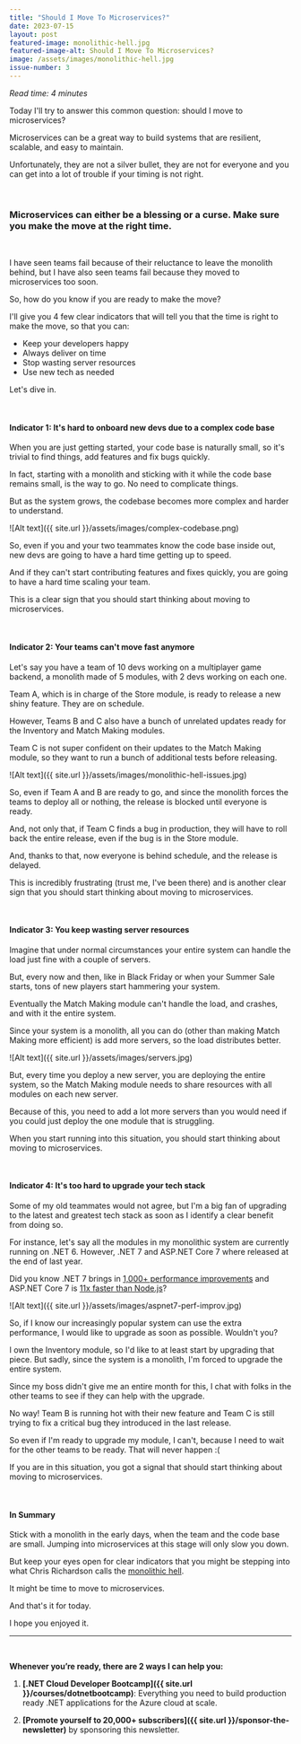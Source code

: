 ```yaml
---
title: "Should I Move To Microservices?"
date: 2023-07-15
layout: post
featured-image: monolithic-hell.jpg
featured-image-alt: Should I Move To Microservices?
image: /assets/images/monolithic-hell.jpg
issue-number: 3
---
```


*Read time: 4 minutes*

Today I'll try to answer this common question: should I move to microservices?

Microservices can be a great way to build systems that are resilient, scalable, and easy to maintain. 

Unfortunately, they are not a silver bullet, they are not for everyone and you can get into a lot of trouble if your timing is not right.

<br/>

### **Microservices can either be a blessing or a curse. Make sure you make the move at the right time.**

<br/>

I have seen teams fail because of their reluctance to leave the monolith behind, but I have also seen teams fail because they moved to microservices too soon.

So, how do you know if you are ready to make the move?

I'll give you 4 few clear indicators that will tell you that the time is right to make the move, so that you can:

* Keep your developers happy
* Always deliver on time
* Stop wasting server resources
* Use new tech as needed

Let's dive in.

<br/>

#### **Indicator 1: It's hard to onboard new devs due to a complex code base**
When you are just getting started, your code base is naturally small, so it's trivial to find things, add features and fix bugs quickly.

In fact, starting with a monolith and sticking with it while the code base remains small, is the way to go. No need to complicate things.

But as the system grows, the codebase becomes more complex and harder to understand. 

![Alt text]({{ site.url }}/assets/images/complex-codebase.png)

So, even if you and your two teammates know the code base inside out, new devs are going to have a hard time getting up to speed.

And if they can't start contributing features and fixes quickly, you are going to have a hard time scaling your team.

This is a clear sign that you should start thinking about moving to microservices.

<br/>

#### **Indicator 2: Your teams can't move fast anymore**
Let's say you have a team of 10 devs working on a multiplayer game backend, a monolith made of 5 modules, with 2 devs working on each one.

Team A, which is in charge of the Store module, is ready to release a new shiny feature. They are on schedule.

However, Teams B and C also have a bunch of unrelated updates ready for the Inventory and Match Making modules. 

Team C is not super confident on their updates to the Match Making module, so they want to run a bunch of additional tests before releasing.

![Alt text]({{ site.url }}/assets/images/monolithic-hell-issues.jpg)

So, even if Team A and B are ready to go, and since the monolith forces the teams to deploy all or nothing, the release is blocked until everyone is ready.

And, not only that, if Team C finds a bug in production, they will have to roll back the entire release, even if the bug is in the Store module.

And, thanks to that, now everyone is behind schedule, and the release is delayed.

This is incredibly frustrating (trust me, I've been there) and is another clear sign that you should start thinking about moving to microservices.

<br/>

#### **Indicator 3: You keep wasting server resources**
Imagine that under normal circumstances your entire system can handle the load just fine with a couple of servers.

But, every now and then, like in Black Friday or when your Summer Sale starts, tons of new players start hammering your system.

Eventually the Match Making module can't handle the load, and crashes, and with it the entire system.

Since your system is a monolith, all you can do (other than making Match Making more efficient) is add more servers, so the load distributes better. 

![Alt text]({{ site.url }}/assets/images/servers.jpg)

But, every time you deploy a new server, you are deploying the entire system, so the Match Making module needs to share resources with all modules on each new server.

Because of this, you need to add a lot more servers than you would need if you could just deploy the one module that is struggling.

When you start running into this situation, you should start thinking about moving to microservices.

<br/>

#### **Indicator 4: It's too hard to upgrade your tech stack**
Some of my old teammates would not agree, but I'm a big fan of upgrading to the latest and greatest tech stack as soon as I identify a clear benefit from doing so.

For instance, let's say all the modules in my monolithic system are currently running on .NET 6. However, .NET 7 and ASP.NET Core 7 where released at the end of last year.

Did you know .NET 7 brings in [1,000+ performance improvements](https://devblogs.microsoft.com/dotnet/performance_improvements_in_net_7) and ASP.NET Core 7 is [11x faster than Node.js](https://www.techempower.com/benchmarks/#section=data-r21&hw=ph&test=plaintext)?

![Alt text]({{ site.url }}/assets/images/aspnet7-perf-improv.jpg)

So, if I know our increasingly popular system can use the extra performance, I would like to upgrade as soon as possible. Wouldn't you?

I own the Inventory module, so I'd like to at least start by upgrading that piece. But sadly, since the system is a monolith, I'm forced to upgrade the entire system.

Since my boss didn't give me an entire month for this, I chat with folks in the other teams to see if they can help with the upgrade.

No way! Team B is running hot with their new feature and Team C is still trying to fix a critical bug they introduced in the last release.

So even if I'm ready to upgrade my module, I can't, because I need to wait for the other teams to be ready. That will never happen :(

If you are in this situation, you got a signal that should start thinking about moving to microservices.

<br/>

#### **In Summary**
Stick with a monolith in the early days, when the team and the code base are small. Jumping into microservices at this stage will only slow you down.

But keep your eyes open for clear indicators that you might be stepping into what Chris Richardson calls the <a href="https://microservices.io/microservices/general/2018/11/04/potholes-in-road-from-monolithic-hell" target="_blank">monolithic hell</a>.

It might be time to move to microservices. 

And that's it for today.

I hope you enjoyed it.

---

<br/>

**Whenever you’re ready, there are 2 ways I can help you:**

1. **[.NET Cloud Developer Bootcamp]({{ site.url }}/courses/dotnetbootcamp)**:​ Everything you need to build production ready .NET applications for the Azure cloud at scale.

2. **[Promote yourself to 20,000+ subscribers]({{ site.url }}/sponsor-the-newsletter)** by sponsoring this newsletter.